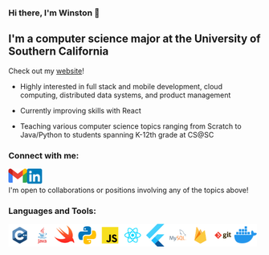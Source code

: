 ### Hi there, I'm Winston 👋  

## I'm a computer science major at the University of Southern California
Check out my [website](https://winston-trinh.github.io/index.html)!

- Highly interested in full stack and mobile development, cloud computing, distributed data systems, and product management

- Currently improving skills with React

- Teaching various computer science topics ranging from Scratch to Java/Python to students spanning K-12th grade at CS@SC

### Connect with me:
<a href="mailto:wntrinh@usc.edu" target="_blank" rel="noopener noreferrer">
  <img align="left" alt="winston-trinh | email" width="37px" src="https://github.com/winston-trinh/winston-trinh/blob/main/images/mail.png" />
</a>
<a href="https://www.linkedin.com/in/winstontrinh/" target="_blank" rel="noopener noreferrer">
  <img align="left" alt="winston-trinh | LinkedIn" width="30px" src="https://github.com/winston-trinh/winston-trinh/blob/main/images/linkedin.png" />
</a>
<br />
<br />
I'm open to collaborations or positions involving any of the topics above!

### Languages and Tools:
<a href="#"><img align="left" height="45px" src="https://github.com/winston-trinh/winston-trinh/blob/main/images/c++.svg" />
<a href="#"><img align="left" height="45px" src="https://github.com/winston-trinh/winston-trinh/blob/main/images/java.svg" />
<a href="#"><img align="left" height="45px" src="https://github.com/winston-trinh/winston-trinh/blob/main/images/swift.svg" />
<a href="#"><img align="left" height="45px" src="https://github.com/winston-trinh/winston-trinh/blob/main/images/python.svg" />
<a href="#"><img align="left" height="45px" src="https://github.com/winston-trinh/winston-trinh/blob/main/images/javascript.svg" />
<a href="#"><img align="left" height="45px" src="https://github.com/winston-trinh/winston-trinh/blob/main/images/react.svg" />
<a href="#"><img align="left" height="45px" src="https://github.com/winston-trinh/winston-trinh/blob/main/images/flutter.png" />
<a href="#"><img align="left" height="45px" src="https://github.com/winston-trinh/winston-trinh/blob/main/images/mysql.svg" />
<a href="#"><img align="left" height="45px" src="https://github.com/winston-trinh/winston-trinh/blob/main/images/firebase.svg" />
<a href="#"><img align="left" height="45px" src="https://github.com/winston-trinh/winston-trinh/blob/main/images/git.svg" />
<a href="#"><img align="left" height="45px" src="https://github.com/winston-trinh/winston-trinh/blob/main/images/docker.svg" />
